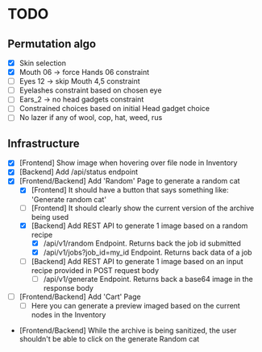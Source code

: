 # TODO

## Permutation algo

- [x] Skin selection
- [x] Mouth 06 -> force Hands 06 constraint
- [ ] Eyes 12 -> skip Mouth 4,5 constraint
- [ ] Eyelashes constraint based on chosen eye
- [ ] Ears_2 -> no head gadgets constraint
- [ ] Constrained choices based on initial Head gadget choice
- [ ] No lazer if any of wool, cop, hat, weed, rus

## Infrastructure

- [x] [Frontend] Show image when hovering over file node in Inventory
- [x] [Backend] Add /api/status endpoint
- [x] [Frontend/Backend] Add 'Random' Page to generate a random cat
  - [x] [Frontend] It should have a button that says something like: 'Generate random cat'
  - [ ] [Frontend] It should clearly show the current version of the archive being used
  - [x] [Backend] Add REST API to generate 1 image based on a random recipe
    - [x] /api/v1/random Endpoint. Returns back the job id submitted
    - [x] /api/v1/jobs?job_id=my_id Endpoint. Returns back data of a job
  - [ ] [Backend] Add REST API to generate 1 image based on an input recipe provided in POST request body
    - [ ] /api/v1/generate Endpoint. Returns back a base64 image in the response body
- [ ] [Frontend/Backend] Add 'Cart' Page
  - [ ] Here you can generate a preview imaged based on the current nodes in the Inventory

- [Frontend/Backend] While the archive is being sanitized, the user shouldn't be able to click on the generate Random cat
